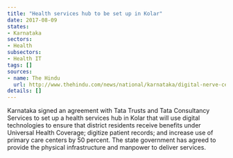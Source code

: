 ```yaml
---
title: "Health services hub to be set up in Kolar"
date: 2017-08-09
states:
- Karnataka
sectors:
- Health
subsectors:
- Health IT
tags: []
sources:
- name: The Hindu
  url: http://www.thehindu.com/news/national/karnataka/digital-nerve-centre-on-health-to-be-set-up-in-kolar/article19437483.ece
details: []
---
```


Karnataka signed an agreement with Tata Trusts and Tata Consultancy Services to set up a health services hub in Kolar that will use digital technologies to ensure that district residents receive benefits under Universal Health Coverage; digitize patient records; and increase use of primary care centers by 50 percent. The state government has agreed to provide the physical infrastructure and manpower to deliver services.
